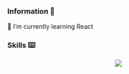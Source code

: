 ### Information :newspaper:

🌱 I’m currently learning React

### Skills :keyboard:

<p align="center">
  <a href="https://skillicons.dev">
    <img src="https://skillicons.dev/icons?i=html,css,js,c,cs,cpp,docker,azure,git,github,figma,vscode,visualstudio,androidstudio&perline=14" />
  </a>
</p>
